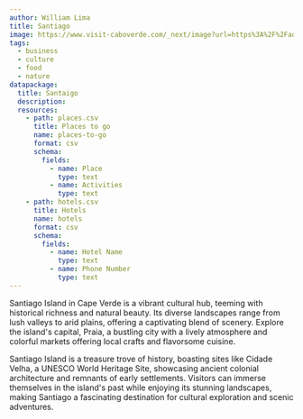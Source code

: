 ```yaml
---
author: William Lima
title: Santiago
image: https://www.visit-caboverde.com/_next/image?url=https%3A%2F%2Fadmin.tcv.made2web.dev%2Fuploads%2Fhero_banner_santiago_cabo_verde_c3fc56532b.jpg&w=3840&q=75
tags:
  - business
  - culture
  - food
  - nature
datapackage:
  title: Santaigo
  description:
  resources:
    - path: places.csv
      title: Places to go
      name: places-to-go
      format: csv
      schema:
        fields:
          - name: Place
            type: text
          - name: Activities
            type: text
    - path: hotels.csv
      title: Hotels
      name: hotels
      format: csv
      schema:
        fields:
          - name: Hotel Name
            type: text
          - name: Phone Number
            type: text
---
```


Santiago Island in Cape Verde is a vibrant cultural hub, teeming with historical richness and natural beauty. Its diverse landscapes range from lush valleys to arid plains, offering a captivating blend of scenery. Explore the island's capital, Praia, a bustling city with a lively atmosphere and colorful markets offering local crafts and flavorsome cuisine.

Santiago Island is a treasure trove of history, boasting sites like Cidade Velha, a UNESCO World Heritage Site, showcasing ancient colonial architecture and remnants of early settlements. Visitors can immerse themselves in the island's past while enjoying its stunning landscapes, making Santiago a fascinating destination for cultural exploration and scenic adventures.
